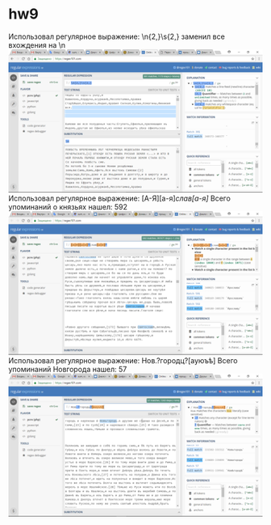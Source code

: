# hw9
Использовал регулярное выражение: \n{2,}\s{2,} заменил все вхождения на \n
![](https://github.com/vikki565656/hw9/blob/master/%D1%86%D0%B31.PNG)
Использовал регулярное выражение: [А-Я][а-я]*слав[а-я]* Всего упоминаний о князьях нашел: 592
![](https://github.com/vikki565656/hw9/blob/master/%D1%86%D0%B32.PNG)
Использовал регулярное выражение: Нов.?городц?[ауюъѣ] Всего упоминаний Новгорода нашел: 57
![](https://github.com/vikki565656/hw9/blob/master/%D1%86%D0%B33.PNG)
